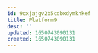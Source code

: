 ```yaml
---
id: 9cxjajgv2b5cdbxdymkhkef
title: Platform9
desc: ''
updated: 1650743090131
created: 1650743090131
---
```



